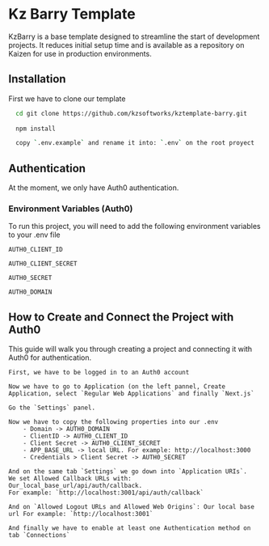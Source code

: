 
# Kz Barry Template 

KzBarry is a base template designed to streamline the start of development projects. It reduces initial setup time and is available as a repository on Kaizen for use in production environments.


## Installation

First we have to clone our template

```bash
  cd git clone https://github.com/kzsoftworks/kztemplate-barry.git
  
  npm install

  copy `.env.example` and rename it into: `.env` on the root proyect
```
    


## Authentication

At the moment, we only have Auth0 authentication. 

### Environment Variables (Auth0)

To run this project, you will need to add the following environment variables to your .env file

`AUTH0_CLIENT_ID`

`AUTH0_CLIENT_SECRET`

`AUTH0_SECRET`

`AUTH0_DOMAIN`

## How to Create and Connect the Project with Auth0

This guide will walk you through creating a project and connecting it with Auth0 for authentication.

    First, we have to be logged in to an Auth0 account
    
    Now we have to go to Application (on the left pannel, Create Application, select `Regular Web Applications` and finally `Next.js`
    
    Go the `Settings` panel.
    
    Now we have to copy the following properties into our .env
        - Domain -> AUTH0_DOMAIN
        - ClientID -> AUTH0_CLIENT_ID
        - Client Secret -> AUTH0_CLIENT_SECRET
        - APP_BASE_URL -> local URL. For example: http://localhost:3000
        - Credentials > Client Secret -> AUTH0_SECRET
        
    And on the same tab `Settings` we go down into `Application URIs`.
    We set Allowed Callback URLs with: Our_local_base_url/api/auth/callback. 
    For example: `http://localhost:3001/api/auth/callback`
    
    And on `Allowed Logout URLs and Allowed Web Origins`: Our local base url For example: `http://localhost:3001`

    And finally we have to enable at least one Authentication method on tab `Connections`



